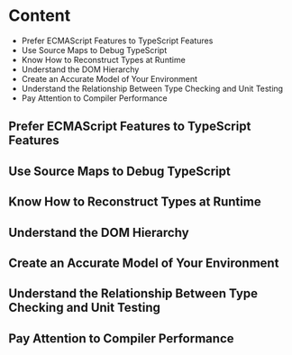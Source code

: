 # Content
- Prefer ECMAScript Features to TypeScript Features
- Use Source Maps to Debug TypeScript
- Know How to Reconstruct Types at Runtime
- Understand the DOM Hierarchy
- Create an Accurate Model of Your Environment
- Understand the Relationship Between Type Checking and Unit Testing
- Pay Attention to Compiler Performance


## Prefer ECMAScript Features to TypeScript Features
## Use Source Maps to Debug TypeScript
## Know How to Reconstruct Types at Runtime
## Understand the DOM Hierarchy
## Create an Accurate Model of Your Environment
## Understand the Relationship Between Type Checking and Unit Testing
## Pay Attention to Compiler Performance